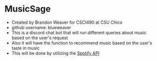 # MusicSage
- Created by Brandon Weaver for CSCI490 at CSU Chico
- github username: blueweaver
- This is a discord chat bot that will run different queries about music based on the user's request
- Also it will have the function to recommend music based on the user's taste in music
- This will be done by utilizing the [Spotify API](https://developer.spotify.com/documentation/web-api/) 
